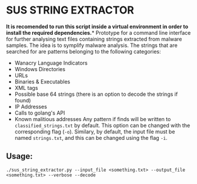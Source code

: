 # SUS STRING EXTRACTOR
**It is recomended to run this script inside a virtual environment in order to install the required dependencies.***
Prototype for a command line interface for further analysing text files containing strings extracted from malware samples. The idea is to symplify malware analysis. The strings that are searched for are patterns belonging to the following categories:
- Wanacry Language Indicators
- Windows Directories
- URLs
- Binaries & Executables
- XML tags
- Possible base 64 strings (there is an option to decode the strings if found)
- IP Addresses
- Calls to golang's API 
- Known malitious addresses
Any pattern if finds will be written to ```classified_strings.txt``` by default. This option can be changed with the corresponding flag (```-o```). Similary, by default, the input file must be named ```strings.txt```, and this can be changed using the flag ```-i```.

## Usage:
```
./sus_string_extractor.py --input_file <something.txt> --output_file <something.txt> --verbose --decode
```